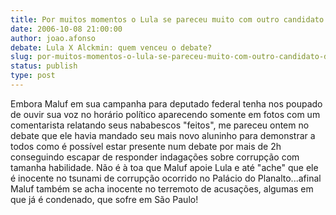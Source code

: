 ```yaml
---
title: Por muitos momentos o Lula se pareceu muito com outro candidato de eleições passadas: Maluf
date: 2006-10-08 21:00:00
author: joao.afonso
debate: Lula X Alckmin: quem venceu o debate?
slug: por-muitos-momentos-o-lula-se-pareceu-muito-com-outro-candidato-de-eleicoes-passadas-maluf
status: publish 
type: post
---
```


Embora Maluf em sua campanha para deputado federal tenha nos poupado de ouvir sua voz no horário político aparecendo somente em fotos com um comentarista relatando seus nababescos "feitos", me pareceu ontem no debate que ele havia mandado seu mais novo aluninho para demonstrar a todos como é possível estar presente num debate por mais de 2h conseguindo escapar de responder indagações sobre corrupção com tamanha habilidade. Não é à toa que Maluf apoie Lula e até "ache" que ele é inocente no tsunami de corrupção ocorrido no Palácio do Planalto...afinal Maluf também se acha inocente no terremoto de acusações, algumas em que já é condenado, que sofre em São Paulo!
